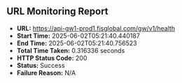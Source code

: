 ## URL Monitoring Report

- **URL:** https://api-gw1-prod1.fisglobal.com/gw/v1/health
- **Start Time:** 2025-06-02T05:21:40.440187
- **End Time:** 2025-06-02T05:21:40.756523
- **Total Time Taken:** 0.316336 seconds
- **HTTP Status Code:** 200
- **Status:** Success
- **Failure Reason:** N/A
